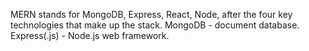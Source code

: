 MERN stands for MongoDB, Express, React, Node, after the four key technologies that make up the stack. MongoDB - document database. Express(.js) - Node.js web framework.